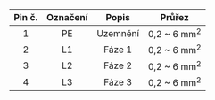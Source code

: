 | **Pin č.** | **Označení** | **Popis** | **Průřez** |
| :---: | :---: | :---: | :---: |
| 1 | PE | Uzemnění | 0,2 ~ 6 mm<sup>2</sup> |
| 2 | L1  | Fáze 1 | 0,2 ~ 6 mm<sup>2</sup> |
| 3 | L2  | Fáze 2 | 0,2 ~ 6 mm<sup>2</sup> |
| 4 | L3  | Fáze 3 | 0,2 ~ 6 mm<sup>2</sup> |

